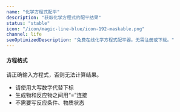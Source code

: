 ```yaml
---
name: "化学方程式配平"
description: "获取化学方程式的配平结果"
status: "stable"
icon: "/icon/magic-line-blue/icon-192-maskable.png"
channel: life
seoOptimizedDescription: "免费在线化学方程式配平器。无需注册或下载。"
---
```


#### 方程格式

请正确输入方程式，否则无法计算结果。

-   请使用大写数字代替下标
-   生成物和反应物之间用“=”连接
-   不需要写反应条件、物质状态
